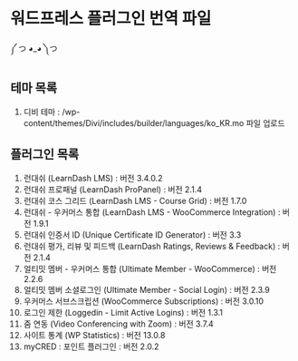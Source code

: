 # 워드프레스 플러그인 번역 파일

༼ つ ◕_◕ ༽つ

## 테마 목록
01. 디비 테마
	: /wp-content/themes/Divi/includes/builder/languages/ko_KR.mo 파일 업로드

## 플러그인 목록
01. 런대쉬 (LearnDash LMS)
	: 버전 3.4.0.2
02. 런대쉬 프로패널 (LearnDash ProPanel)
	: 버전 2.1.4
03. 런대쉬 코스 그리드 (LearnDash LMS - Course Grid)
	: 버전 1.7.0
04. 런대쉬 - 우커머스 통합 (LearnDash LMS - WooCommerce Integration)
	: 버전 1.9.1
05. 런대쉬 인증서 ID (Unique Certificate ID Generator)
	: 버전 3.3
06. 런대쉬 평가, 리뷰 및 피드백 (LearnDash Ratings, Reviews & Feedback)
	: 버전 2.1.4
07. 얼티밋 멤버 - 우커머스 통합 (Ultimate Member - WooCommerce)
	: 버전 2.2.6
08. 얼티밋 멤버 소셜로그인 (Ultimate Member - Social Login)
	: 버전 2.3.9
09. 우커머스 서브스크립션 (WooCommerce Subscriptions)
	: 버전 3.0.10
10. 로그인 제한 (Loggedin - Limit Active Logins)
	: 버전 1.3.1
11. 줌 연동 (Video Conferencing with Zoom)
	: 버전 3.7.4
12. 사이트 통계 (WP Statistics)
	: 버전 13.0.8
13. myCRED : 포인트 플러그인
	: 버전 2.0.2